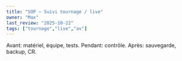 ```yaml
---
title: "SOP — Suivi tournage / live"
owner: "Max"
last_review: "2025-10-22"
tags: ["tournage","live","av"]
---
```

Avant: matériel, équipe, tests. Pendant: contrôle. Après: sauvegarde, backup, CR.
